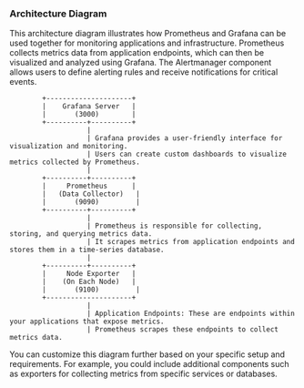 ### Architecture Diagram

This architecture diagram illustrates how Prometheus and Grafana can be used together for monitoring applications and infrastructure. 
Prometheus collects metrics data from application endpoints, which can then be visualized and analyzed using Grafana. 
The Alertmanager component allows users to define alerting rules and receive notifications for critical events.
          
            +---------------------+
            |    Grafana Server   |
            |       (3000)        |
            +----------+----------+
                       |
                       | Grafana provides a user-friendly interface for visualization and monitoring.
                       | Users can create custom dashboards to visualize metrics collected by Prometheus.
                       |
            +----------+----------+
            |     Prometheus      |
            |   (Data Collector)   |
            |       (9090)         |
            +----------+----------+
                       |
                       | Prometheus is responsible for collecting, storing, and querying metrics data.
                       | It scrapes metrics from application endpoints and stores them in a time-series database.
                       |
            +----------+----------+
            |     Node Exporter   |
            |    (On Each Node)   |
            |       (9100)         |
            +---------------------+
                       |
                       | Application Endpoints: These are endpoints within your applications that expose metrics.
                       | Prometheus scrapes these endpoints to collect metrics data.


You can customize this diagram further based on your specific setup and requirements. 
For example, you could include additional components such as exporters for collecting metrics from specific services or databases.
